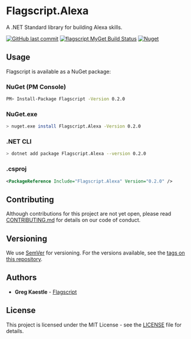 # Flagscript.Alexa

A .NET Standard library for building Alexa skills.

[![GitHub last commit](https://img.shields.io/github/last-commit/flagscript/Flagscript.Alexa.svg?logo=github)](https://github.com/flagscript/Flagscript.Alexa)
[![flagscript MyGet Build Status](https://www.myget.org/BuildSource/Badge/flagscript?identifier=eea2cd4f-2a4e-4962-9133-85da8fd10efd)](https://www.myget.org/feed/flagscript/package/nuget/Flagscript.Alexa)
[![Nuget](https://img.shields.io/nuget/v/Flagscript.Alexa.svg?logo=nuget)](https://www.nuget.org/packages/Flagscript.Alexa/)

## Usage

Flagscript is available as a NuGet package:

### NuGet (PM Console)

```bash
PM> Install-Package Flagscript -Version 0.2.0
```

### NuGet.exe

```bash
> nuget.exe install Flagscript.Alexa -Version 0.2.0
```

### .NET CLI

```bash
> dotnet add package Flagscript.Alexa --version 0.2.0
```

###  .csproj

```xml
<PackageReference Include="Flagscript.Alexa" Version="0.2.0" />
```

## Contributing

Although contributions for this project are not yet open, please read 
[CONTRIBUTING.md](https://github.com/flagscript/Flagscript.Alexa/blob/master/CONTRIBUTING.md) 
for details on our code of conduct.

## Versioning

We use [SemVer](http://semver.org/) for versioning. For the versions available, see 
the [tags on this repository](https://github.com/flagscript/blob/master/Flagscript.Alexa/releases). 

## Authors

* **Greg Kaestle** - [Flagscript](https://flagscript.net)

## License

This project is licensed under the MIT License - see the [LICENSE](https://github.com/flagscript/Flagscript.Alexa/blob/master/LICENSE.md) file for details.
